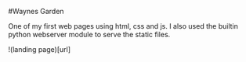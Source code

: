 #Waynes Garden

One of my first web pages using html, css and js. I also used the builtin python
webserver module to serve the static files.

!(landing page)[url]
